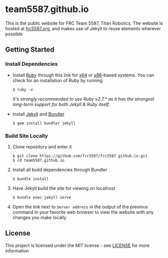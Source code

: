 # team5587.github.io

This is the public website for FRC Team 5587, Titan Robotics. The website is hosted at [frc5587.org](https://frc5587.org/), and makes use of Jekyll to reuse elements wherever possible

## Getting Started

### Install Dependencies

* Install [Ruby](https://www.ruby-lang.org/en/documentation/installation/) through this link for [x64](https://github.com/oneclick/rubyinstaller2/releases/download/RubyInstaller-2.7.0-1/rubyinstaller-devkit-2.7.0-1-x64.exe) or [x86](https://github.com/oneclick/rubyinstaller2/releases/download/RubyInstaller-2.7.0-1/rubyinstaller-devkit-2.7.0-1-x86.exe)-based systems. You can check for an installation of Ruby by running
    ```Shell
    $ ruby -v
    ```
    *It's strongly recommended to use Ruby v2.7.\* as it has the strongest long-term support for both Jekyll & Ruby itself.* 

* Install [Jekyll](https://jekyllrb.com/) and [Bundler](https://bundler.io/)
    ```Shell
    $ gem install bundler jekyll
    ```

### Build Site Locally

1. Clone repository and enter it
    ```Shell
    $ git clone https://github.com/frc5587/frc5587.github.io.git
    $ cd team5587.github.io
    ```
2. Install all build dependencies through Bundler
    ```Shell
    $ bundle install
    ```
3. Have Jekyll build the site for viewing on localhost
    ```Shell
    $ bundle exec jekyll serve
    ```
4. Open the link next to `Server address` in the output of the previous command in your favorite web browser to view the website with any changes you make locally

## License

This project is licensed under the MIT license - see  [LICENSE](LICENSE) for more information
